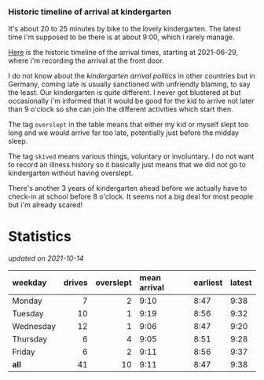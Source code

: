 ### Historic timeline of arrival at kindergarten

It's about 20 to 25 minutes by bike to the lovely kindergarten. 
The latest time i'm supposed to be there is at about 9:00, 
which i rarely manage. 

[Here](times.csv) is the historic timeline of the arrival times, starting
at 2021-06-29, where i'm recording the arrival at the front door.

I do not know about the *kindergarten arrival politics* in other
countries but in Germany, coming late is usually sanctioned 
with unfriendly blaming, to say the least. Our kindergarten is quite
different. I never got blustered at but occasionally i'm informed
that it would be good for the kid to arrive not later than 9 o'clock
so she can join the different activities which start then. 

The tag `overslept` in the table means that either my kid or myself
slept too long and we would arrive far too late, potentially just
before the midday sleep.

The tag `skived` means various things, voluntary or involuntary. I 
do not want to record an illness history so it basically just means
that we did not go to kindergarten without having overslept.

There's another 3 years of kindergarten ahead before we actually 
have to check-in at school before 8 o'clock. It seems not a big deal
for most people but i'm already scared!


# Statistics

*updated on 2021-10-14*

| weekday   |   drives |   overslept | mean arrival   | earliest   | latest   |
|:----------|---------:|------------:|:---------------|:-----------|:---------|
| Monday    |        7 |           2 | 9:10           | 8:47       | 9:38     |
| Tuesday   |       10 |           1 | 9:19           | 8:56       | 9:32     |
| Wednesday |       12 |           1 | 9:06           | 8:47       | 9:20     |
| Thursday  |        6 |           4 | 9:05           | 8:51       | 9:28     |
| Friday    |        6 |           2 | 9:11           | 8:56       | 9:37     |
| **all**   |       41 |          10 | 9:11           | 8:47       | 9:38     |

